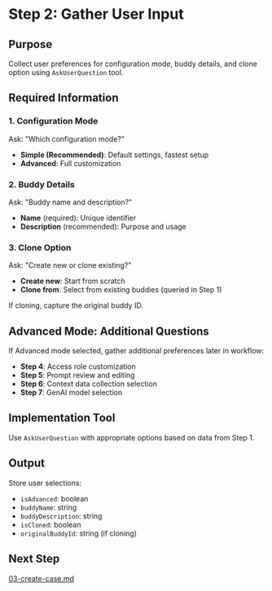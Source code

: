 # Step 2: Gather User Input

## Purpose

Collect user preferences for configuration mode, buddy details, and clone option using `AskUserQuestion` tool.

## Required Information

### 1. Configuration Mode

Ask: "Which configuration mode?"
- **Simple (Recommended)**: Default settings, fastest setup
- **Advanced**: Full customization

### 2. Buddy Details

Ask: "Buddy name and description?"
- **Name** (required): Unique identifier
- **Description** (recommended): Purpose and usage

### 3. Clone Option

Ask: "Create new or clone existing?"
- **Create new**: Start from scratch
- **Clone from**: Select from existing buddies (queried in Step 1)

If cloning, capture the original buddy ID.

## Advanced Mode: Additional Questions

If Advanced mode selected, gather additional preferences later in workflow:

- **Step 4**: Access role customization
- **Step 5**: Prompt review and editing
- **Step 6**: Context data collection selection
- **Step 7**: GenAI model selection

## Implementation Tool

Use `AskUserQuestion` with appropriate options based on data from Step 1.

## Output

Store user selections:
- `isAdvanced`: boolean
- `buddyName`: string
- `buddyDescription`: string
- `isCloned`: boolean
- `originalBuddyId`: string (if cloning)

## Next Step

[03-create-case.md](03-create-case.md)
